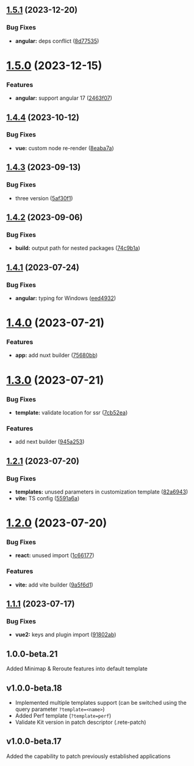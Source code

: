 ## [1.5.1](https://github.com/retejs/rete-kit/compare/v1.5.0...v1.5.1) (2023-12-20)


### Bug Fixes

* **angular:** deps conflict ([8d77535](https://github.com/retejs/rete-kit/commit/8d77535c729449b6eac7a7ea2db68a7f369a1b55))

# [1.5.0](https://github.com/retejs/rete-kit/compare/v1.4.4...v1.5.0) (2023-12-15)


### Features

* **angular:** support angular 17 ([2463f07](https://github.com/retejs/rete-kit/commit/2463f072851be9b46d90f025023250153f3ccffb))

## [1.4.4](https://github.com/retejs/rete-kit/compare/v1.4.3...v1.4.4) (2023-10-12)


### Bug Fixes

* **vue:** custom node re-render ([8eaba7a](https://github.com/retejs/rete-kit/commit/8eaba7a1a4b2cbe5c49a76a6f5dd26ceb8a3bd39))

## [1.4.3](https://github.com/retejs/rete-kit/compare/v1.4.2...v1.4.3) (2023-09-13)


### Bug Fixes

* three version ([5af30f1](https://github.com/retejs/rete-kit/commit/5af30f1b7927348f17dd90e542e88f4bc3388ebf))

## [1.4.2](https://github.com/retejs/rete-kit/compare/v1.4.1...v1.4.2) (2023-09-06)


### Bug Fixes

* **build:** output path for nested packages ([74c9b1a](https://github.com/retejs/rete-kit/commit/74c9b1a724a387912316efd7eaf4422211457af0))

## [1.4.1](https://github.com/retejs/rete-kit/compare/v1.4.0...v1.4.1) (2023-07-24)


### Bug Fixes

* **angular:** typing for Windows ([eed4932](https://github.com/retejs/rete-kit/commit/eed4932b7ef3c65c7382a58d9f9371b29c13ecf2))

# [1.4.0](https://github.com/retejs/rete-kit/compare/v1.3.0...v1.4.0) (2023-07-21)


### Features

* **app:** add nuxt builder ([75680bb](https://github.com/retejs/rete-kit/commit/75680bbb5de83ec97e0ac77419a42ed17f26de28))

# [1.3.0](https://github.com/retejs/rete-kit/compare/v1.2.1...v1.3.0) (2023-07-21)


### Bug Fixes

* **template:** validate location for ssr ([7cb52ea](https://github.com/retejs/rete-kit/commit/7cb52ea142c4b99820ef0581ab62b8f2a1bcd136))


### Features

* add next builder ([945a253](https://github.com/retejs/rete-kit/commit/945a2538370ea0fd67e44bf3ec4b9b4222f395db))

## [1.2.1](https://github.com/retejs/rete-kit/compare/v1.2.0...v1.2.1) (2023-07-20)


### Bug Fixes

* **templates:** unused parameters in customization template ([82a6943](https://github.com/retejs/rete-kit/commit/82a69433681d961903c6e4936ffbb5e813f03def))
* **vite:** TS config ([5591a6a](https://github.com/retejs/rete-kit/commit/5591a6a84a21fec3b8f561ba009905c50d70feec))

# [1.2.0](https://github.com/retejs/rete-kit/compare/v1.1.1...v1.2.0) (2023-07-20)


### Bug Fixes

* **react:** unused import ([1c66177](https://github.com/retejs/rete-kit/commit/1c661778b5c6aaed2b6c6ffa763d1a727771962c))


### Features

* **vite:** add vite builder ([9a5f6d1](https://github.com/retejs/rete-kit/commit/9a5f6d1b913c793453f9be8c26be17c1bc444427))

## [1.1.1](https://github.com/retejs/rete-kit/compare/v1.1.0...v1.1.1) (2023-07-17)


### Bug Fixes

* **vue2:** keys and plugin import ([91802ab](https://github.com/retejs/rete-kit/commit/91802ab4f8019764b01f1610f95759cba8694dac))

## 1.0.0-beta.21

Added Minimap & Reroute features into default template

## v1.0.0-beta.18

- Implemented multiple templates support (can be switched using the query parameter `?template=<name>`)
- Added Perf template (`?template=perf`)
- Validate Kit version in patch descriptor (.rete-patch)

## v1.0.0-beta.17

Added the capability to patch previously established applications
